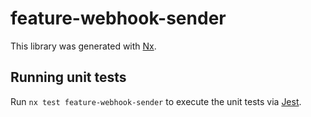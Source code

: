 # feature-webhook-sender

This library was generated with [Nx](https://nx.dev).

## Running unit tests

Run `nx test feature-webhook-sender` to execute the unit tests via [Jest](https://jestjs.io).
